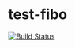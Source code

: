 # test-fibo
[![Build Status](http://35.158.49.189/buildStatus/icon?job=fibonacci)](http://35.158.49.189/job/fibonacci/)
